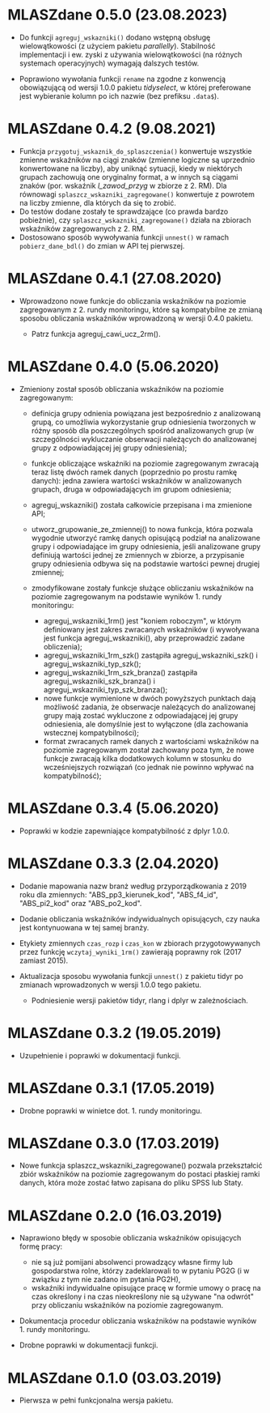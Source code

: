 # MLASZdane 0.5.0 (23.08.2023)

-   Do funkcji `agreguj_wskazniki()` dodano wstępną obsługę wielowątkowości (z użyciem pakietu *parallelly*). Stabilność implementacji i ew. zyski z używania wielowątkowości (na różnych systemach operacyjnych) wymagają dalszych testów.

-   Poprawiono wywołania funkcji `rename` na zgodne z konwencją obowiązującą od wersji 1.0.0 pakietu *tidyselect*, w której preferowane jest wybieranie kolumn po ich nazwie (bez prefiksu `.data$`).

# MLASZdane 0.4.2 (9.08.2021)

-   Funkcja `przygotuj_wskaznik_do_splaszczenia()` konwertuje wszystkie zmienne wskaźników na ciągi znaków (zmienne logiczne są uprzednio konwertowane na liczby), aby uniknąć sytuacji, kiedy w niektórych grupach zachowują one oryginalny format, a w innych są ciągami znaków (por. wskaźnik *l_zawod_przyg* w zbiorze z 2. RM). Dla równowagi `splaszcz_wskazniki_zagregowane()` konwertuje z powrotem na liczby zmienne, dla których da się to zrobić.
-   Do testów dodane zostały te sprawdzające (co prawda bardzo pobieżnie), czy `splaszcz_wskazniki_zagregowane()` działa na zbiorach wskaźników zagregowanych z 2. RM.
-   Dostosowano sposób wywoływania funkcji `unnest()` w ramach `pobierz_dane_bdl()` do zmian w API tej pierwszej.

# MLASZdane 0.4.1 (27.08.2020)

-   Wprowadzono nowe funkcje do obliczania wskaźników na poziomie zagregowanym z 2. rundy monitoringu, które są kompatybilne ze zmianą sposobu obliczania wskaźników wprowadzoną w wersji 0.4.0 pakietu.

    -   Patrz funkcja agreguj_cawi_ucz_2rm().

# MLASZdane 0.4.0 (5.06.2020)

-   Zmieniony został sposób obliczania wskaźników na poziomie zagregowanym:

    -   definicja grupy odnienia powiązana jest bezpośrednio z analizowaną grupą, co umożliwia wykorzystanie grup odniesienia tworzonych w różny sposób dla poszczególnych spośród analizowanych grup (w szczególności wykluczanie obserwacji należących do analizowanej grupy z odpowiadającej jej grupy odniesienia);

    -   funkcje obliczające wskaźniki na poziomie zagregowanym zwracają teraz listę dwóch ramek danych (poprzednio po prostu ramkę danych): jedna zawiera wartości wskaźników w analizowanych grupach, druga w odpowiadających im grupom odniesienia;

    -   agreguj_wskazniki() została całkowicie przepisana i ma zmienione API;

    -   utworz_grupowanie_ze_zmiennej() to nowa funkcja, która pozwala wygodnie utworzyć ramkę danych opisującą podział na analizowane grupy i odpowiadające im grupy odniesienia, jeśli analizowane grupy definiują wartości jednej ze zmiennych w zbiorze, a przypisanie grupy odniesienia odbywa się na podstawie wartości pewnej drugiej zmiennej;

    -   zmodyfikowane zostały funkcje służące obliczaniu wskaźników na poziomie zagregowanym na podstawie wyników 1. rundy monitoringu:

        -   agreguj_wskazniki_1rm() jest "koniem roboczym", w którym definiowany jest zakres zwracanych wskaźników (i wywoływana jest funkcja agreguj_wskazniki(), aby przeprowadzić zadane obliczenia);
        -   agreguj_wskazniki_1rm_szk() zastąpiła agreguj_wskazniki_szk() i agreguj_wskazniki_typ_szk();
        -   agreguj_wskazniki_1rm_szk_branza() zastąpiła agreguj_wskazniki_szk_branza() i agreguj_wskazniki_typ_szk_branza();
        -   nowe funkcje wymienione w dwóch powyższych punktach dają możliwość zadania, że obserwacje należących do analizowanej grupy mają zostać wykluczone z odpowiadającej jej grupy odniesienia, ale domyślnie jest to wyłączone (dla zachowania wstecznej kompatybilności);
        -   format zwracanych ramek danych z wartościami wskaźników na poziomie zagregowanym został zachowany poza tym, że nowe funkcje zwracają kilka dodatkowych kolumn w stosunku do wcześniejszych rozwiązań (co jednak nie powinno wpływać na kompatybilność);

# MLASZdane 0.3.4 (5.06.2020)

-   Poprawki w kodzie zapewniające kompatybilność z dplyr 1.0.0.

# MLASZdane 0.3.3 (2.04.2020)

-   Dodanie mapowania nazw branż według przyporządkowania z 2019 roku dla zmiennych: "ABS_pp3_kierunek_kod", "ABS_f4_id", "ABS_pi2_kod" oraz "ABS_po2_kod".

-   Dodanie obliczania wskaźników indywidualnych opisujących, czy nauka jest kontynuowana w tej samej branży.

-   Etykiety zmiennych `czas_rozp` i `czas_kon` w zbiorach przygotowywanych przez funkcję `wczytaj_wyniki_1rm()` zawierają poprawny rok (2017 zamiast 2015).

-   Aktualizacja sposobu wywołania funkcji `unnest()` z pakietu tidyr po zmianach wprowadzonych w wersji 1.0.0 tego pakietu.

    -   Podniesienie wersji pakietów tidyr, rlang i dplyr w zależnościach.

# MLASZdane 0.3.2 (19.05.2019)

-   Uzupełnienie i poprawki w dokumentacji funkcji.

# MLASZdane 0.3.1 (17.05.2019)

-   Drobne poprawki w winietce dot. 1. rundy monitoringu.

# MLASZdane 0.3.0 (17.03.2019)

-   Nowe funkcja splaszcz_wskazniki_zagregowane() pozwala przekształcić zbiór wskaźników na poziomie zagregowanym do postaci płaskiej ramki danych, która może zostać łatwo zapisana do pliku SPSS lub Staty.

# MLASZdane 0.2.0 (16.03.2019)

-   Naprawiono błędy w sposobie obliczania wskaźników opisujących formę pracy:

    -   nie są już pomijani absolwenci prowadzący własne firmy lub gospodarstwa rolne, którzy zadeklarowali to w pytaniu PG2G (i w związku z tym nie zadano im pytania PG2H),
    -   wskaźniki indywidualne opisujące pracę w formie umowy o pracę na czas określony i na czas nieokreślony nie są używane "na odwrót" przy obliczaniu wskaźników na poziomie zagregowanym.

-   Dokumentacja procedur obliczania wskaźników na podstawie wyników 1. rundy monitoringu.

-   Drobne poprawki w dokumentacji funkcji.

# MLASZdane 0.1.0 (03.03.2019)

-   Pierwsza w pełni funkcjonalna wersja pakietu.
